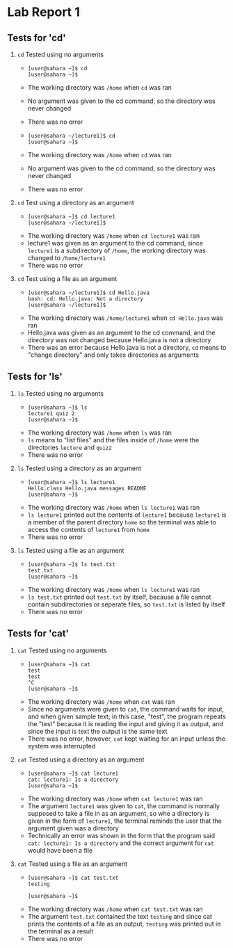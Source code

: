 # Lab Report 1
## Tests for 'cd'
1. `cd` Tested using no arguments
   * ```
     [user@sahara ~]$ cd
     [user@sahara ~]$
     ```
   * The working directory was `/home` when `cd` was ran
   * No argument was given to the cd command, so the directory was never changed
   * There was no error
     
   * ```
     [user@sahara ~/lecture1]$ cd
     [user@sahara ~]$
     ```
   * The working directory was `/home` when `cd` was ran
   * No argument was given to the cd command, so the directory was never changed
   * There was no error
  
2. `cd` Test using a directory as an argument
   * ```
     [user@sahara ~]$ cd lecture1
     [user@sahara ~/lecture1]$
     ```
   * The working directory was `/home` when `cd lecture1` was ran
   * lecture1 was given as an argument to the cd command, since `lecture1` is a subdirectory of `/home`, the working directory
     was changed to `/home/lecture1`
   * There was no error

3. `cd` Test using a file as an argument
   * ```
     [user@sahara ~/lecture1]$ cd Hello.java
     bash: cd: Hello.java: Not a directory
     [user@sahara ~/lecture1]$
     ```
   * The working directory was `/home/lecture1` when `cd Hello.java` was ran
   * Hello.java was given as an argument to the cd command, and the directory was not changed because Hello.java is not
     a directory
   * There was an error because Hello.java is not a directory, `cd` means to "change directory" and only takes directories
     as arguments
## Tests for 'ls'
1. `ls` Tested using no arguments
   * ```
     [user@sahara ~]$ ls
     lecture1 quiz 2
     [user@sahara ~]$
     ```
   * The working directory was `/home` when `ls` was ran
   * `ls` means to "list files" and the files inside of `/home` were the directories `lecture` and `quiz2`
   * There was no error
    
2. `ls` Tested using a directory as an argument
   * ```
     [user@sahara ~]$ ls lecture1
     Hello.class Hello.java messages README
     [user@sahara ~]$
     ```
   * The working directory was `/home` when `ls lecture1` was ran
   * `ls lecture1` printed out the contents of `lecture1` because `lecture1` is a member of the parent directory
     `home` so the terminal was able to access the contents of `lecture1` from `home`
   * There was no error
     
3. `ls` Tested using a file as an argument
   * ```
     [user@sahara ~]$ ls test.txt
     test.txt
     [user@sahara ~]$
     ```
   * The working directory was `/home` when `ls lecture1` was ran
   * `ls test.txt` printed out `test.txt` by itself, because a file cannot contain subdirectories or seperate files,
     so `test.txt` is listed by itself
   * There was no error
## Tests for 'cat' 
1. `cat` Tested using no arguments
   * ```
     [user@sahara ~]$ cat
     test
     test
     ^C
     [user@sahara ~]$
     ```
   * The working directory was `/home` when `cat` was ran
   * Since no arguments were given to `cat`, the command waits for input, and when given sample text; in this case, "test",
     the program repeats the "test" because it is reading the input and giving it as output, and since the input is text
     the output is the same text
   * There was no error, however, `cat` kept waiting for an input unless the system was interrupted

2. `cat` Tested using a directory as an argument
   * ```
     [user@sahara ~]$ cat lecture1
     cat: lecture1: Is a directory
     [user@sahara ~]$
     ```
   * The working directory was `/home` when `cat lecture1` was ran
   * The argument `lecture1` was given to `cat`, the command is normally supposed to take a file in as an argument, so whe
     a directory is given in the form of `lecture1`, the terminal reminds the user that the argument given was a directory
   * Technically an error was shown in the form that the program said `cat: lecture1: Is a directory` and the correct
     argument for `cat` would have been a file

3. `cat` Tested using a file as an argument
   * ```
     [user@sahara ~]$ cat test.txt
     testing

     [user@sahara ~]$
     ```
   * The working directory was `/home` when `cat test.txt` was ran
   * The argument `test.txt` contained the text `testing` and since cat prints the contents of a file as an output,
     `testing` was printed out in the terminal as a result
   * There was no error
